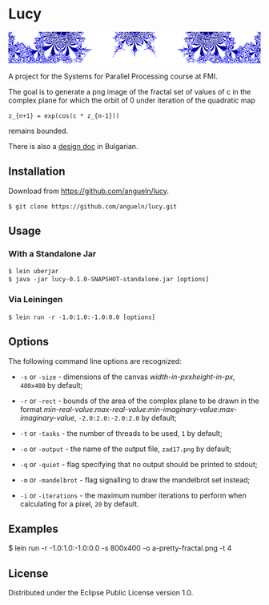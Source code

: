 # Lucy

<p align="center">
  <img src="https://raw.githubusercontent.com/angueln/lucy/master/header.png"
  alt="A region of the fractal"/>
</p>

A project for the Systems for Parallel Processing course at FMI.

The goal is to generate a png image of the fractal set of values of c
in the complex plane for which the orbit of 0 under iteration of the
quadratic map
```
z_{n+1} = exp(cos(c * z_{n-1}))
```
remains bounded.

There is also a
[design doc](https://docs.google.com/document/d/1w_aBWSc3Ac8_EZ7S_cPLk7X6HapUGdtNHkg4S0MU0HM)
in Bulgarian.

## Installation

Download from https://github.com/angueln/lucy.

    $ git clone https://github.com/angueln/lucy.git

## Usage

### With a Standalone Jar
    $ lein uberjar
    $ java -jar lucy-0.1.0-SNAPSHOT-standalone.jar [options]

### Via Leiningen
    $ lein run -r -1.0:1.0:-1.0:0.0 [options]

## Options

The following command line options are recognized:

* `-s` or `-size` - dimensions of the canvas
   *width-in-px*x*height-in-px*, `480x480` by default;

* `-r` or `-rect` - bounds of the area of the complex plane to be
     drawn in the format
     *min-real-value*:*max-real-value*:*min-imaginary-value*:*max-imaginary-value*,
     `-2.0:2.0:-2.0:2.0` by default;

* `-t` or `-tasks` - the number of threads to be used, `1` by default;

* `-o` or `-output` - the name of the output file, `zad17.png` by default;

* `-q` or `-quiet` - flag specifying that no output should be printed to stdout;

* `-m` or `-mandelbrot` - flag signalling to draw the mandelbrot set instead;

* `-i` or `-iterations` - the maximum number iterations to perform
  when calculating for a pixel, `20` by default.

## Examples

   $ lein run -r -1.0:1.0:-1.0:0.0 -s 800x400 -o a-pretty-fractal.png -t 4

## License

Distributed under the Eclipse Public License version 1.0.
